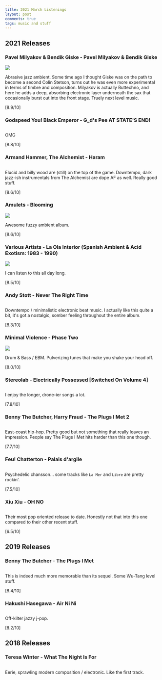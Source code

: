 ```yaml
---
title: 2021 March Listenings
layout: post
comments: true
tags: music and stuff
---
```


## 2021 Releases

### Pavel Milyakov & Bendik Giske - Pavel Milyakov & Bendik Giske

  ![](https://assets.boomkat.com/spree/products/729232/large/7072822375010_T70860909550054.jpeg)

  Abrasive jazz ambient. Some time ago I thought Giske was on the path to become a second Colin Stetson, turns out he was even more experimental in terms of timbre and composition. Milyakov is actually Buttechno, and here he adds a deep, absorbing electronic layer underneath the sax that occasionally burst out into the front stage. Truely next level music.

  [8.9/10]

### Godspeed You! Black Emperor - G_d's Pee AT STATE'S END!

  ![]()

  OMG

  [8.8/10]

### Armand Hammer, The Alchemist - Haram

  ![]()

  Elucid and billy wood are (still) on the top of the game. Downtempo, dark jazz-ish instrumentals from The Alchemist are dope AF as well. Really good stuff.

  [8.6/10]

### Amulets - Blooming

  ![](https://f4.bcbits.com/img/a0112182832_10.jpg)

  Awesome fuzzy ambient album.

  [8.6/10]

### Various Artists - La Ola Interior (Spanish Ambient & Acid Exotism: 1983 - 1990)

  ![](https://f4.bcbits.com/img/a0240779806_16.jpg)

  I can listen to this all day long.

  [8.5/10]

### Andy Stott - Never The Right Time

  ![]()

  Downtempo / minimalistic electronic beat music. I actually like this quite a bit, it's got a nostalgic, somber feeling throughout the entire album.

  [8.3/10]

### Minimal Violence - Phase Two

  ![](https://f4.bcbits.com/img/a1514079938_10.jpg)

  Drum & Bass / EBM. Pulverizing tunes that make you shake your head off.

  [8.0/10]

### Stereolab - Electrically Possessed [Switched On Volume 4]

  ![]()

  I enjoy the longer, drone-ier songs a lot.

  [7.8/10]

### Benny The Butcher, Harry Fraud - The Plugs I Met 2

  ![]()

  East-coast hip-hop. Pretty good but not something that really leaves an impression. People say The Plugs I Met hits harder than this one though.

  [7.7/10]

### Feu! Chatterton - Palais d'argile

  ![]()

  Psychedelic chansson... some tracks like `La Mer` and `Libre` are pretty rockin'.

  [7.5/10]

### Xiu Xiu - OH NO

  ![]()

  Their most pop oriented release to date. Honestly not that into this one compared to their other recent stuff.

  [6.5/10]

## 2019 Releases

### Benny The Butcher - The Plugs I Met

  ![]()

  This is indeed much more memorable than its sequel. Some Wu-Tang level stuff.

  [8.4/10]

### Hakushi Hasegawa - Air Ni Ni

  ![]()

  Off-kilter jazzy j-pop.

  [8.2/10]

## 2018 Releases

### Teresa Winter - What The Night Is For

  ![]()

  Eerie, sprawling modern composition / electronic. Like the first track.

